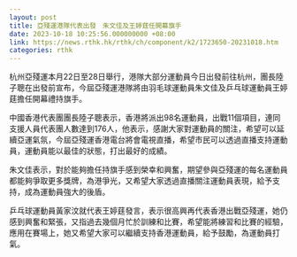 ```yaml
---
layout: post
title: 亞殘運港隊代表出發　朱文佳及王婷莛任開幕旗手
date: 2023-10-18 10:25:56.000000000 +08:00
link: https://news.rthk.hk/rthk/ch/component/k2/1723650-20231018.htm
categories: rthk
---
```


杭州亞殘運本月22日至28日舉行，港隊大部分運動員今日出發前往杭州，團長陸子聰在出發前宣布，今屆亞殘運港隊將由羽毛球運動員朱文佳及乒乓球運動員王婷莛擔任開幕禮持旗手。

中國香港代表團團長陸子聰表示，香港將派出98名運動員，出戰11個項目，連同支援人員代表團人數達到176人，他表示，感謝大家對運動員的關注，希望可以延續亞運氣氛，今屆亞殘運香港電台將會電視直播，希望市民可以透過直播支持運動員，運動員能以最佳的狀態，打出最好的成績。

朱文佳表示，對於能夠擔任持旗手感到榮幸和興奮，期望參與亞殘運的每名運動員都能夠爭取更多獎牌，為港爭光，又希望大家透過直播關注運動員表現，給予支持，成為運動員強大的後盾。

乒乓球運動員黃家汶就代表王婷莛發言，表示很高興再代表香港出戰亞殘運，她仍感到興奮和緊張，又指過去幾個月忙於訓練和比賽，希望能將練習和比賽的經驗，應用在賽場上，她又希望大家可以繼續支持香港運動員，給予鼓勵，為運動員打氣。
